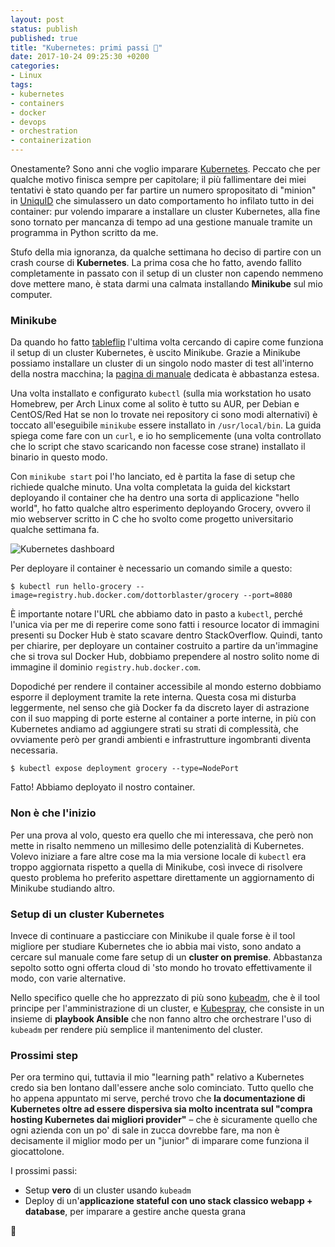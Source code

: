 ```yaml
---
layout: post
status: publish
published: true
title: "Kubernetes: primi passi 🐳"
date: 2017-10-24 09:25:30 +0200
categories:
- Linux
tags:
- kubernetes
- containers
- docker
- devops
- orchestration
- containerization
---
```


Onestamente? Sono anni che voglio imparare [Kubernetes](https://kubernetes.io/). Peccato che per qualche motivo finisca sempre per capitolare; il più fallimentare dei miei tentativi è stato quando per far partire un numero spropositato di "minion" in [UniquID](http://uniquid.com/) che simulassero un dato comportamento ho infilato tutto in dei container: pur volendo imparare a installare un cluster Kubernetes, alla fine sono tornato per mancanza di tempo ad una gestione manuale tramite un programma in Python scritto da me.

Stufo della mia ignoranza, da qualche settimana ho deciso di partire con un crash course di **Kubernetes**. La prima cosa che ho fatto, avendo fallito completamente in passato con il setup di un cluster non capendo nemmeno dove mettere mano, è stata darmi una calmata installando **Minikube** sul mio computer.

### Minikube
Da quando ho fatto [tableflip](http://knowyourmeme.com/memes/flipping-tables-%E2%95%AF%E2%96%A1%E2%95%AF%EF%B8%B5-%E2%94%BB%E2%94%81%E2%94%BB) l'ultima volta cercando di capire come funziona il setup di un cluster Kubernetes, è uscito Minikube. Grazie a Minikube possiamo installare un cluster di un singolo nodo master di test all'interno della nostra macchina; la [pagina di manuale](https://kubernetes.io/docs/tasks/tools/install-minikube/) dedicata è abbastanza estesa.

Una volta installato e configurato `kubectl` (sulla mia workstation ho usato Homebrew, per Arch Linux come al solito è tutto su AUR, per Debian e CentOS/Red Hat se non lo trovate nei repository ci sono modi alternativi) è toccato all'eseguibile `minikube` essere installato in `/usr/local/bin`. La guida spiega come fare con un `curl`, e io ho semplicemente (una volta controllato che lo script che stavo scaricando non facesse cose strane) installato il binario in questo modo.

Con `minikube start` poi l'ho lanciato, ed è partita la fase di setup che richiede qualche minuto. Una volta completata la guida del kickstart deployando il container che ha dentro una sorta di applicazione "hello world", ho fatto qualche altro esperimento deployando Grocery, ovvero il mio webserver scritto in C che ho svolto come progetto universitario qualche settimana fa.

![Kubernetes dashboard](https://gitlab.com/dottorblaster/blog-images/raw/dbc7e35fecd11da45094c40a33927db9025e6603/images/kubernetes/firefox_kube_dash.png)

Per deployare il container è necessario un comando simile a questo:

``` shell
$ kubectl run hello-grocery --image=registry.hub.docker.com/dottorblaster/grocery --port=8080
```

È importante notare l'URL che abbiamo dato in pasto a `kubectl`, perché l'unica via per me di reperire come sono fatti i resource locator di immagini presenti su Docker Hub è stato scavare dentro StackOverflow. Quindi, tanto per chiarire, per deployare un container costruito a partire da un'immagine che si trova sul Docker Hub, dobbiamo prependere al nostro solito nome di immagine il dominio `registry.hub.docker.com`.

Dopodiché per rendere il container accessibile al mondo esterno dobbiamo esporre il deployment tramite la rete interna. Questa cosa mi disturba leggermente, nel senso che già Docker fa da discreto layer di astrazione con il suo mapping di porte esterne al container a porte interne, in più con Kubernetes andiamo ad aggiungere strati su strati di complessità, che ovviamente però per grandi ambienti e infrastrutture ingombranti diventa necessaria.

```shell
$ kubectl expose deployment grocery --type=NodePort
```

Fatto! Abbiamo deployato il nostro container.

### Non è che l'inizio
Per una prova al volo, questo era quello che mi interessava, che però non mette in risalto nemmeno un millesimo delle potenzialità di Kubernetes. Volevo iniziare a fare altre cose ma la mia versione locale di `kubectl` era troppo aggiornata rispetto a quella di Minikube, così invece di risolvere questo problema ho preferito aspettare direttamente un aggiornamento di Minikube studiando altro.

### Setup di un cluster Kubernetes
Invece di continuare a pasticciare con Minikube il quale forse è il tool migliore per studiare Kubernetes che io abbia mai visto, sono andato a cercare sul manuale come fare setup di un **cluster on premise**. Abbastanza sepolto sotto ogni offerta cloud di 'sto mondo ho trovato effettivamente il modo, con varie alternative.

Nello specifico quelle che ho apprezzato di più sono [kubeadm](https://kubernetes.io/docs/setup/independent/create-cluster-kubeadm/), che è il tool principe per l'amministrazione di un cluster, e [Kubespray](https://kubernetes.io/docs/getting-started-guides/kubespray/), che consiste in un insieme di **playbook Ansible** che non fanno altro che orchestrare l'uso di `kubeadm` per rendere più semplice il mantenimento del cluster.

### Prossimi step
Per ora termino qui, tuttavia il mio "learning path" relativo a Kubernetes credo sia ben lontano dall'essere anche solo cominciato. Tutto quello che ho appena appuntato mi serve, perché trovo che **la documentazione di Kubernetes oltre ad essere dispersiva sia molto incentrata sul "compra hosting Kubernetes dai migliori provider"** – che è sicuramente quello che ogni azienda con un po' di sale in zucca dovrebbe fare, ma non è decisamente il miglior modo per un "junior" di imparare come funziona il giocattolone.

I prossimi passi:

- Setup **vero** di un cluster usando `kubeadm`
- Deploy di un'**applicazione stateful con uno stack classico webapp + database**, per imparare a gestire anche questa grana

👋
